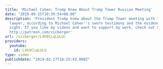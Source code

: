 ```yaml
---
title: 'Michael Cohen: Trump Knew About Trump Tower Russian Meeting'
date: "2019-09-15T10:39:54+08:00"
description: 'President Trump knew about the Trump Tower meeting with the Russian
  lawyer, according to Michael Cohen''s sworn testimony and the evidence in plain
  sight. If you like my videos and want to support my work, check out my Patreon here:
  http://patreon.com/vicberger'
url: /vicberger/L4h9CLqLULU/
providers:
  youtube:
    id: L4h9CLqLULU
type: video
publishdate: "2019-02-27T18:25:43.000Z"
---
```

